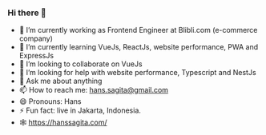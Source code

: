 ### Hi there 👋

- 🔭 I’m currently working as Frontend Engineer at Blibli.com (e-commerce company)
- 🌱 I’m currently learning VueJs, ReactJs, website performance, PWA and ExpressJs
- 👯 I’m looking to collaborate on VueJs
- 🤔 I’m looking for help with website performance, Typescript and NestJs
- 💬 Ask me about anything
- 📫 How to reach me: hans.sagita@gmail.com
- 😄 Pronouns: Hans
- ⚡ Fun fact: live in Jakarta, Indonesia.
- 🕸 https://hanssagita.com/
